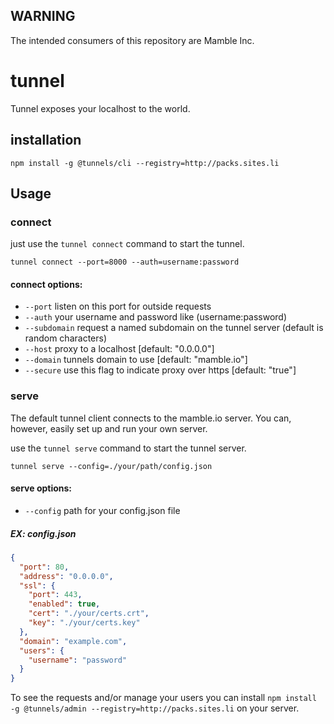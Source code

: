 ## WARNING 
The intended consumers of this repository are Mamble Inc.

# tunnel

Tunnel exposes your localhost to the world.


## installation ##

```
npm install -g @tunnels/cli --registry=http://packs.sites.li
```



## Usage ##

### connect

just use the ```tunnel connect``` command to start the tunnel.

```
tunnel connect --port=8000 --auth=username:password 
```

#### connect options:

* `--port` listen on this port for outside requests
* `--auth` your username and password like (username:password) 
* `--subdomain` request a named subdomain on the tunnel server (default is random characters)
* `--host`  proxy to a localhost [default: "0.0.0.0"]
* `--domain` tunnels domain to use [default: "mamble.io"]
* `--secure`  use this flag to indicate proxy over https  [default: "true"]

### serve

The default tunnel client connects to the mamble.io server. You can, however, easily set up and run your own server.

use the ```tunnel serve``` command to start the tunnel server.


```
tunnel serve --config=./your/path/config.json 
```
#### serve options:

* `--config` path for your config.json file

##### EX: config.json

```json
{
  "port": 80,
  "address": "0.0.0.0",
  "ssl": {
    "port": 443,
    "enabled": true,
    "cert": "./your/certs.crt",
    "key": "./your/certs.key"
  },
  "domain": "example.com",
  "users": {
    "username": "password"
  }
}
```

To see the requests and/or manage your users 
you can install ```npm install -g @tunnels/admin --registry=http://packs.sites.li``` on your server.


